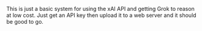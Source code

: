 This is just a basic system for using the xAI API and getting Grok to reason at low cost.  Just get an API key then upload it to a web server and it should be good to go.
